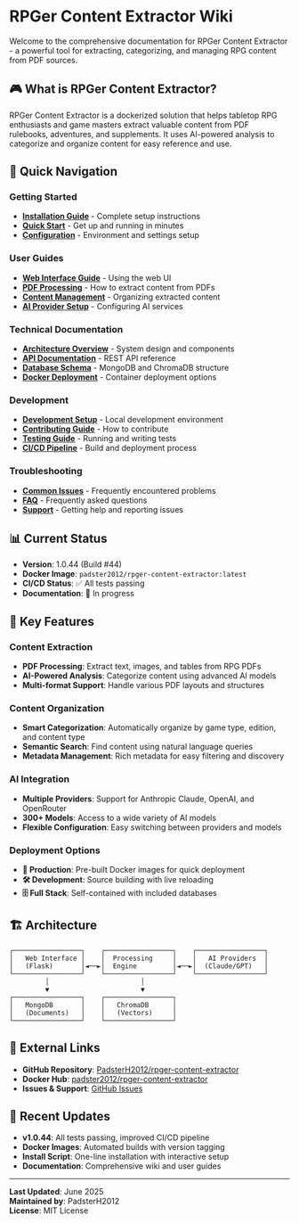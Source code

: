 # RPGer Content Extractor Wiki

Welcome to the comprehensive documentation for RPGer Content Extractor - a powerful tool for extracting, categorizing, and managing RPG content from PDF sources.

## 🎮 What is RPGer Content Extractor?

RPGer Content Extractor is a dockerized solution that helps tabletop RPG enthusiasts and game masters extract valuable content from PDF rulebooks, adventures, and supplements. It uses AI-powered analysis to categorize and organize content for easy reference and use.

## 🚀 Quick Navigation

### Getting Started
- **[Installation Guide](Installation-Guide.md)** - Complete setup instructions
- **[Quick Start](Quick-Start.md)** - Get up and running in minutes
- **[Configuration](Configuration.md)** - Environment and settings setup

### User Guides
- **[Web Interface Guide](Web-Interface-Guide.md)** - Using the web UI
- **[PDF Processing](PDF-Processing.md)** - How to extract content from PDFs
- **[Content Management](Content-Management.md)** - Organizing extracted content
- **[AI Provider Setup](AI-Provider-Setup.md)** - Configuring AI services

### Technical Documentation
- **[Architecture Overview](Architecture-Overview.md)** - System design and components
- **[API Documentation](API-Documentation.md)** - REST API reference
- **[Database Schema](Database-Schema.md)** - MongoDB and ChromaDB structure
- **[Docker Deployment](Docker-Deployment.md)** - Container deployment options

### Development
- **[Development Setup](Development-Setup.md)** - Local development environment
- **[Contributing Guide](Contributing-Guide.md)** - How to contribute
- **[Testing Guide](Testing-Guide.md)** - Running and writing tests
- **[CI/CD Pipeline](CI-CD-Pipeline.md)** - Build and deployment process

### Troubleshooting
- **[Common Issues](Common-Issues.md)** - Frequently encountered problems
- **[FAQ](FAQ.md)** - Frequently asked questions
- **[Support](Support.md)** - Getting help and reporting issues

## 📊 Current Status

- **Version**: 1.0.44 (Build #44)
- **Docker Image**: `padster2012/rpger-content-extractor:latest`
- **CI/CD Status**: ✅ All tests passing
- **Documentation**: 🚧 In progress

## 🎯 Key Features

### Content Extraction
- **PDF Processing**: Extract text, images, and tables from RPG PDFs
- **AI-Powered Analysis**: Categorize content using advanced AI models
- **Multi-format Support**: Handle various PDF layouts and structures

### Content Organization
- **Smart Categorization**: Automatically organize by game type, edition, and content type
- **Semantic Search**: Find content using natural language queries
- **Metadata Management**: Rich metadata for easy filtering and discovery

### AI Integration
- **Multiple Providers**: Support for Anthropic Claude, OpenAI, and OpenRouter
- **300+ Models**: Access to a wide variety of AI models
- **Flexible Configuration**: Easy switching between providers and models

### Deployment Options
- **🚀 Production**: Pre-built Docker images for quick deployment
- **🛠️ Development**: Source building with live reloading
- **🗄️ Full Stack**: Self-contained with included databases

## 🏗️ Architecture

```
┌─────────────────┐    ┌─────────────────┐    ┌─────────────────┐
│   Web Interface │    │  Processing     │    │   AI Providers  │
│   (Flask)       │◄──►│  Engine         │◄──►│  (Claude/GPT)   │
└─────────────────┘    └─────────────────┘    └─────────────────┘
         │                       │                       
         ▼                       ▼                       
┌─────────────────┐    ┌─────────────────┐              
│   MongoDB       │    │   ChromaDB      │              
│   (Documents)   │    │   (Vectors)     │              
└─────────────────┘    └─────────────────┘              
```

## 🔗 External Links

- **GitHub Repository**: [PadsterH2012/rpger-content-extractor](https://github.com/PadsterH2012/rpger-content-extractor)
- **Docker Hub**: [padster2012/rpger-content-extractor](https://hub.docker.com/r/padster2012/rpger-content-extractor)
- **Issues & Support**: [GitHub Issues](https://github.com/PadsterH2012/rpger-content-extractor/issues)

## 📝 Recent Updates

- **v1.0.44**: All tests passing, improved CI/CD pipeline
- **Docker Images**: Automated builds with version tagging
- **Install Script**: One-line installation with interactive setup
- **Documentation**: Comprehensive wiki and user guides

---

**Last Updated**: June 2025  
**Maintained by**: PadsterH2012  
**License**: MIT License
